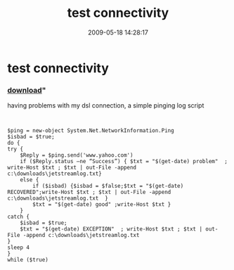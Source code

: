﻿---
pid:            1112
parent:         0
children:       
poster:         karl prosser
title:          test connectivity
date:           2009-05-18 14:28:17
format:         posh
---

# test connectivity

### [download](1112.ps1)"

having problems with my dsl connection, a simple pinging log script	

```posh


$ping = new-object System.Net.NetworkInformation.Ping
$isbad = $true;
do {
try {
    $Reply = $ping.send('www.yahoo.com')
    if ($Reply.status –ne “Success”) { $txt = "$(get-date) problem"  ; write-Host $txt ; $txt | out-File -append c:\downloads\jetstreamlog.txt} 
    else { 
        if ($isbad) {$isbad = $false;$txt = "$(get-date) RECOVERED";write-Host $txt ; $txt | out-File -append c:\downloads\jetstreamlog.txt  }
        $txt = "$(get-date) good" ;write-Host $txt }
    }
catch {
    $isbad = $true;
    $txt = "$(get-date) EXCEPTION"  ; write-Host $txt ; $txt | out-File -append c:\downloads\jetstreamlog.txt
}
sleep 4
}
while ($true)



 
```
